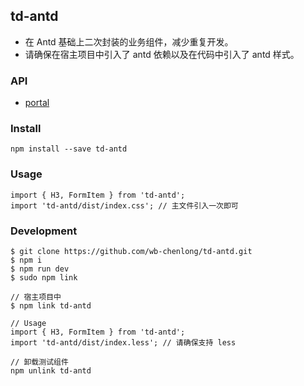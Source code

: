 ## td-antd

- 在 Antd 基础上二次封装的业务组件，减少重复开发。
- 请确保在宿主项目中引入了 antd 依赖以及在代码中引入了 antd 样式。

### API

- [portal](https://github.com/wb-chenlong/td-antd/blob/master/API.md)

### Install

```
npm install --save td-antd
```

### Usage

```
import { H3, FormItem } from 'td-antd';
import 'td-antd/dist/index.css'; // 主文件引入一次即可
```

### Development

```
$ git clone https://github.com/wb-chenlong/td-antd.git
$ npm i
$ npm run dev
$ sudo npm link

// 宿主项目中
$ npm link td-antd

// Usage
import { H3, FormItem } from 'td-antd';
import 'td-antd/dist/index.less'; // 请确保支持 less

// 卸载测试组件
npm unlink td-antd
```
